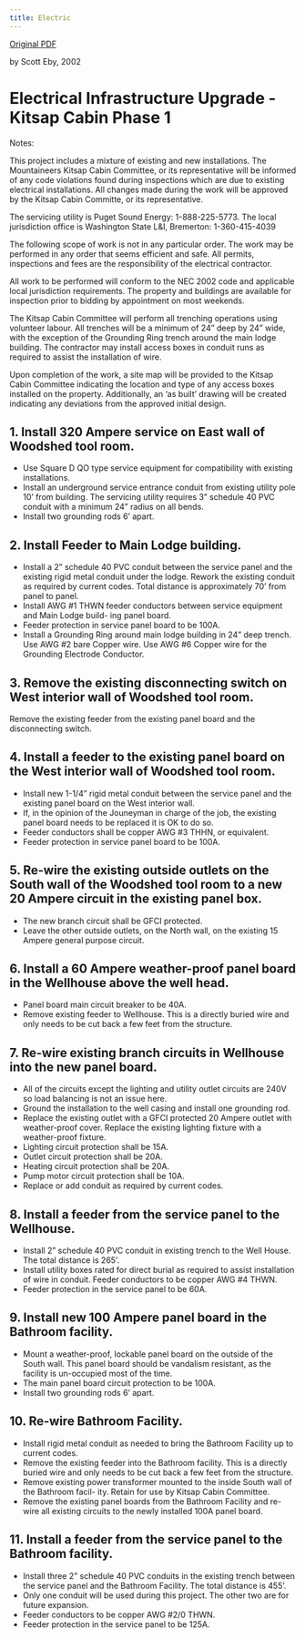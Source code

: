 ```yaml
---
title: Electric
---
```


[Original PDF](https://github.com/Mountaineers/Kitsap-Forest-Theater/blob/gh-pages/reference/2002-Phase1.2-Electrical.pdf)

by Scott Eby, 2002

# Electrical Infrastructure Upgrade - Kitsap Cabin Phase 1

Notes:

This project includes a mixture of existing and new installations. The Mountaineers Kitsap Cabin Committee, or its representative will be informed of any code violations found during inspections which are due to existing electrical installations. All changes made during the work will be approved by the Kitsap Cabin Committe, or its representative.

The servicing utility is Puget Sound Energy: 1-888-225-5773.
The local jurisdiction office is Washington State L&I, Bremerton: 1-360-415-4039

The following scope of work is not in any particular order. The work may be performed in any order that seems efficient and safe.
All permits, inspections and fees are the responsibility of the electrical contractor.

All work to be performed will conform to the NEC 2002 code and applicable local jurisdiction requirements.
The property and buildings are available for inspection prior to bidding by appointment on most weekends.

The Kitsap Cabin Committee will perform all trenching operations using volunteer labour. All trenches will be a minimum of 24” deep by 24” wide, with the exception of the Grounding Ring trench around the main lodge building. The contractor may install access boxes in conduit runs as required to assist the installation of wire.

Upon completion of the work, a site map will be provided to the Kitsap Cabin Committee indicating the location and type of any access boxes installed on the property. Additionally, an ‘as built’ drawing will be created indicating any deviations from the approved initial design.

## 1. Install 320 Ampere service on East wall of Woodshed tool room.

- Use Square D QO type service equipment for compatibility with existing installations.
- Install an underground service entrance conduit from existing utility pole 10’ from building. The servicing utility requires 3” schedule 40 PVC conduit with a minimum 24” radius on all bends.
- Install two grounding rods 6’ apart.

## 2. Install Feeder to Main Lodge building.

- Install a 2” schedule 40 PVC conduit between the service panel and the existing rigid metal conduit under the lodge. Rework the existing conduit as required by current codes. Total distance is approximately 70’ from panel to panel.
- Install AWG #1 THWN feeder conductors between service equipment and Main Lodge build- ing panel board.
- Feeder protection in service panel board to be 100A.
- Install a Grounding Ring around main lodge building in 24” deep trench. Use AWG #2 bare Copper wire. Use AWG #6 Copper wire for the Grounding Electrode Conductor.

## 3. Remove the existing disconnecting switch on West interior wall of Woodshed tool room.

Remove the existing feeder from the existing panel board and the disconnecting switch.

## 4. Install a feeder to the existing panel board on the West interior wall of Woodshed tool room.

- Install new 1-1/4” rigid metal conduit between the service panel and the existing panel board on the West interior wall.
- If, in the opinion of the Jouneyman in charge of the job, the existing panel board needs to be replaced it is OK to do so.
- Feeder conductors shall be copper AWG #3 THHN, or equivalent.
- Feeder protection in service panel board to be 100A.

## 5. Re-wire the existing outside outlets on the South wall of the Woodshed tool room to a new 20 Ampere circuit in the existing panel box.

- The new branch circuit shall be GFCI protected.
- Leave the other outside outlets, on the North wall, on the existing 15 Ampere general purpose circuit.

## 6. Install a 60 Ampere weather-proof panel board in the Wellhouse above the well head.

- Panel board main circuit breaker to be 40A.
- Remove existing feeder to Wellhouse. This is a directly buried wire and only needs to be cut back a few feet from the structure.

## 7. Re-wire existing branch circuits in Wellhouse into the new panel board.

- All of the circuits except the lighting and utility outlet circuits are 240V so load balancing is not an issue here.
- Ground the installation to the well casing and install one grounding rod.
- Replace the existing outlet with a GFCI protected 20 Ampere outlet with weather-proof cover. Replace the existing lighting fixture with a weather-proof fixture.
- Lighting circuit protection shall be 15A.
- Outlet circuit protection shall be 20A.
- Heating circuit protection shall be 20A.
- Pump motor circuit protection shall be 10A.
- Replace or add conduit as required by current codes.

## 8. Install a feeder from the service panel to the Wellhouse.

- Install 2” schedule 40 PVC conduit in existing trench to the Well House. The total distance is 265’.
- Install utility boxes rated for direct burial as required to assist installation of wire in conduit. Feeder conductors to be copper AWG #4 THWN.
- Feeder protection in the service panel to be 60A.

## 9. Install new 100 Ampere panel board in the Bathroom facility.

- Mount a weather-proof, lockable panel board on the outside of the South wall. This panel board should be vandalism resistant, as the facility is un-occupied most of the time.
- The main panel board circuit protection to be 100A.
- Install two grounding rods 6’ apart.

## 10. Re-wire Bathroom Facility.
- Install rigid metal conduit as needed to bring the Bathroom Facility up to current codes.
- Remove the existing feeder into the Bathroom facility. This is a directly buried wire and only needs to be cut back a few feet from the structure.
- Remove existing power transformer mounted to the inside South wall of the Bathroom facil- ity. Retain for use by Kitsap Cabin Committee.
- Remove the existing panel boards from the Bathroom Facility and re-wire all existing circuits to the newly installed 100A panel board.

## 11. Install a feeder from the service panel to the Bathroom facility.
- Install three 2” schedule 40 PVC conduits in the existing trench between the service panel and the Bathroom Facility. The total distance is 455’.
- Only one conduit will be used during this project. The other two are for future expansion.
- Feeder conductors to be copper AWG #2/0 THWN.
- Feeder protection in the service panel to be 125A.
